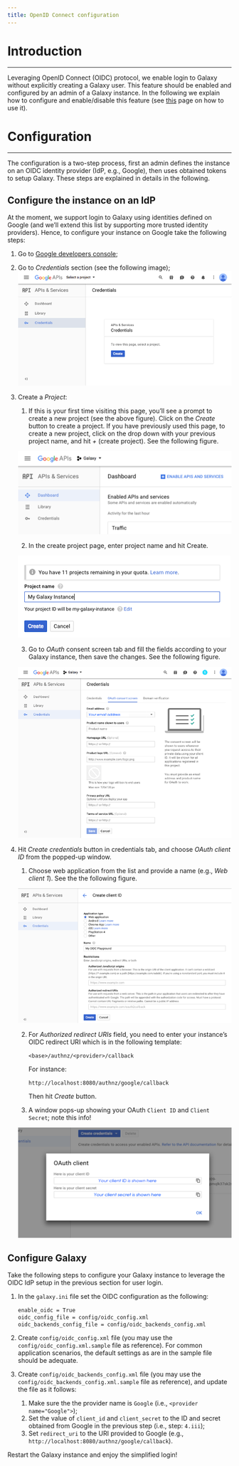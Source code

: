 ```yaml
---
title: OpenID Connect configuration
---
```


# Introduction
---

Leveraging OpenID Connect (OIDC) protocol, we enable login to Galaxy without explicitly creating a Galaxy user. This feature should be enabled and configured by an admin of a Galaxy instance. In the following we explain how to configure and enable/disable this feature (see [this](/src/admin/authentication/index.md) page on how to use it).

# Configuration
---

The configuration is a two-step process, first an admin defines the instance on an OIDC identity provider (IdP, e.g., Google), then uses obtained tokens to setup Galaxy. These steps are explained in details in the following.  

## Configure the instance on an IdP
At the moment, we support login to Galaxy using identities defined on Google (and we’ll extend this list by supporting more trusted identity providers). Hence, to configure your instance on Google take the following steps: 

1. Go to [Google developers console](https://console.developers.google.com/);
2. Go to _Credentials_ section (see the following image);
![image](/src/admin/authentication/gdc_credentials.png)

3. Create a _Project_:
    1. If this is your first time visiting this page, you’ll see a prompt to create a new project (see the above figure). Click on the _Create_ button to create a project. If you have previously used this page, to create a new project, click on the drop down with your previous project name, and hit _+_ (create project). See the following figure. 
    
    ![image](/src/admin/authentication/gdc_previous_project.png)
    
    2. In the create project page, enter project name and hit Create.
    
    ![image](/src/admin/authentication/gdc_create_project.png)
    
    3. Go to _OAuth_ consent screen tab and fill the fields according to your Galaxy instance, then save the changes. See the following figure.
    
    ![image](/src/admin/authentication/gdc_consent.png)

4. Hit _Create credentials_ button in credentials tab, and choose _OAuth client ID_ from the popped-up window.
    1. Choose web application from the list and provide a name (e.g., _Web client 1_). See the the following figure. 
    
    ![image](/src/admin/authentication/gdc_create_credentials.png)
    
    2. For _Authorized redirect URIs_ field, you need to enter your instance’s OIDC redirect URI which is in the following template:
    
           <base>/authnz/<provider>/callback
       
       For instance: 
       
           http://localhost:8080/authnz/google/callback

        Then hit _Create_ button.

    3. A window pops-up showing your OAuth `Client ID` and `Client Secret`; note this info!
    
    ![image](/src/admin/authentication/gdc_result.png)
    
        
## Configure Galaxy

Take the following steps to configure your Galaxy instance to leverage the OIDC IdP setup in the previous section for user login. 

1. In the `galaxy.ini` file set the OIDC configuration as the following: 

       enable_oidc = True
       oidc_config_file = config/oidc_config.xml
       oidc_backends_config_file = config/oidc_backends_config.xml
       
2. Create `config/oidc_config.xml` file (you may use the `config/oidc_config.xml.sample` file as reference). For common application scenarios, the default settings as are in the sample file should be adequate.

3. Create `config/oidc_backends_config.xml` file (you may use the `config/oidc_backends_config.xml.sample` file as reference), and update the file as it follows: 
    1. Make sure the the provider name is `Google` (i.e., `<provider name="Google">`);
    2. Set the value of `client_id` and `client_secret` to the ID and secret obtained from Google in the previous step (i.e., step: `4.iii`);
    3. Set `redirect_uri` to the URI provided to Google (e.g., `http://localhost:8080/authnz/google/callback`). 
  

Restart the Galaxy instance and enjoy the simplified login!

